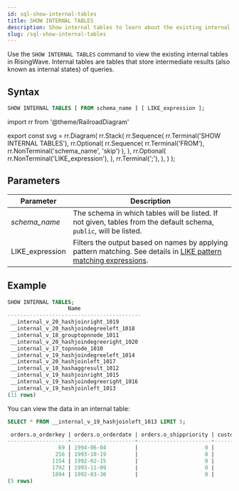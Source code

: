 ```yaml
---
id: sql-show-internal-tables
title: SHOW INTERNAL TABLES
description: Show internal tables to learn about the existing internal states.
slug: /sql-show-internal-tables
---
```

<head>
  <link rel="canonical" href="https://docs.risingwave.com/docs/current/sql-show-internal-tables/" />
</head>

Use the `SHOW INTERNAL TABLES` command to view the existing internal tables in RisingWave. Internal tables are tables that store intermediate results (also known as internal states) of queries.

## Syntax

```sql
SHOW INTERNAL TABLES [ FROM schema_name ] [ LIKE_expression ];
```

import rr from '@theme/RailroadDiagram'

export const svg = rr.Diagram(
    rr.Stack(
        rr.Sequence(
            rr.Terminal('SHOW INTERNAL TABLES'),
            rr.Optional(
                rr.Sequence(
                    rr.Terminal('FROM'),
                    rr.NonTerminal('schema_name', 'skip')
                ),
            ),
            rr.Optional(
            rr.NonTerminal('LIKE_expression'),
            ),
            rr.Terminal(';'),
        ),
    )
);

<drawer SVG={svg} />



## Parameters
|Parameter   | Description           |
|---------------------------|-----------------------|
|*schema_name*                   |The schema in which tables will be listed. If not given, tables from the default schema, `public`, will be listed.|
|LIKE_expression| Filters the output based on names by applying pattern matching. See details in [LIKE pattern matching expressions](/sql/functions-operators/sql-function-string.md#like-pattern-matching-expressions).|


## Example
```sql
SHOW INTERNAL TABLES;
                   Name
------------------------------------------
 __internal_v_20_hashjoinright_1019
 __internal_v_20_hashjoindegreeleft_1018
 __internal_v_18_grouptopnnode_1011
 __internal_v_20_hashjoindegreeright_1020
 __internal_v_17_topnnode_1010
 __internal_v_19_hashjoindegreeleft_1014
 __internal_v_20_hashjoinleft_1017
 __internal_v_18_hashaggresult_1012
 __internal_v_19_hashjoinright_1015
 __internal_v_19_hashjoindegreeright_1016
 __internal_v_19_hashjoinleft_1013
(11 rows)
```

You can view the data in an internal table:
```sql
SELECT * FROM __internal_v_19_hashjoinleft_1013 LIMIT 5;

 orders.o_orderkey | orders.o_orderdate | orders.o_shippriority | customer.c_custkey | orders.o_custkey
-------------------+--------------------+-----------------------+--------------------+------------------
                69 | 1994-06-04         |                     0 |                 85 |               85
               256 | 1993-10-19         |                     0 |                125 |              125
              1154 | 1992-02-15         |                     0 |                 37 |               37
              1792 | 1993-11-09         |                     0 |                 49 |               49
              1894 | 1992-03-30         |                     0 |                 76 |               76
(5 rows)
```